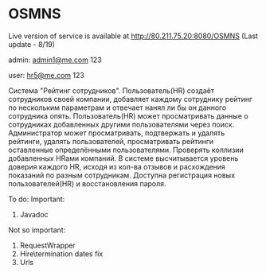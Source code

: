 # OSMNS
Live version of service is available at http://80.211.75.20:8080/OSMNS (Last update - 8/19)

admin:
admin1@me.com
123 

user:
hr5@me.com
123

 Система "Рейтинг сотрудников". Пользователь(HR) создаёт сотрудников своей компании, добавляет каждому сотруднику рейтинг по нескольким параметрам и отвечает нанял ли бы он данного сотрудника опять. Пользователь(HR) может просматривать данные о сотрудниках добавленных другими пользователями через поиск. Администратор может просматривать, подтвержать и удалять рейтинги, удалять пользователей, просматривать рейтинги оставленные определёнными пользователями. Проверять коллизии добавленных HRами компаний. В системе высчитывается уровень доверия каждого HR, исходя из кол-ва отзывов и расхождения показаний по разным сотрудникам. Доступна регистрация новых пользователей(HR) и восстановления пароля.

To do:
Important:
1) Javadoc

Not so important:
1) RequestWrapper
2) Hire\termination dates fix
3) Urls 
